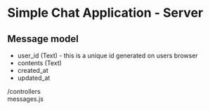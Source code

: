 # Simple Chat Application - Server

## Message model
- user_id (Text) - this is a unique id generated on users browser
- contents (Text)
- created_at
- updated_at


/controllers  
  messages.js 
